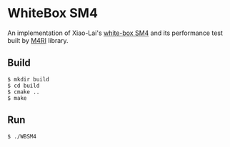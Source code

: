 # WhiteBox SM4

An implementation of Xiao-Lai's [white-box SM4](http://gb.oversea.cnki.net/KCMS/detail/detailall.aspx?filename=2010204831.nh&dbcode=CMFD&dbname=CMFD2010) and its performance test built by [M4RI](https://bitbucket.org/malb/m4ri.git) library.

## Build

```
$ mkdir build
$ cd build
$ cmake ..
$ make
```

## Run

```
$ ./WBSM4
```